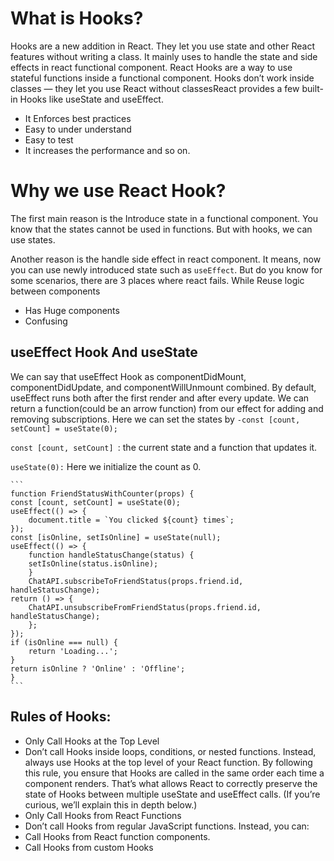 # What is Hooks?

Hooks are a new addition in React. They let you use state and other React features without writing a class. It mainly uses to handle the state and side effects in react functional component. React Hooks are a way to use stateful functions inside a functional component. Hooks don’t work inside classes — they let you use React without classesReact provides a few built-in Hooks like useState and useEffect.

- It Enforces best practices
- Easy to under understand
- Easy to test
- It increases the performance and so on.

# Why we use React Hook?

The first main reason is the Introduce state in a functional component. You know that the states cannot be used in functions. But with hooks, we can use states.

Another reason is the handle side effect in react component. It means, now you can use newly introduced state such as `useEffect`.
But do you know for some scenarios, there are 3 places where react fails. While Reuse logic between components

- Has Huge components
- Confusing

## useEffect Hook And useState

We can say that useEffect Hook as componentDidMount, componentDidUpdate, and componentWillUnmount combined.
By default, useEffect runs both after the first render and after every update.
We can return a function(could be an arrow function) from our effect for adding and removing subscriptions.
Here we can set the states by `-const [count, setCount] = useState(0);`

`const [count, setCount] `: the current state and a function that updates it.

`useState(0):` Here we initialize the count as 0.

    ```
    function FriendStatusWithCounter(props) {
    const [count, setCount] = useState(0);
    useEffect(() => {
        document.title = `You clicked ${count} times`;
    });
    const [isOnline, setIsOnline] = useState(null);
    useEffect(() => {
        function handleStatusChange(status) {
        setIsOnline(status.isOnline);
        }
        ChatAPI.subscribeToFriendStatus(props.friend.id,
    handleStatusChange);
    return () => {
        ChatAPI.unsubscribeFromFriendStatus(props.friend.id,             handleStatusChange);
        };
    });
    if (isOnline === null) {
        return 'Loading...';
    }
    return isOnline ? 'Online' : 'Offline';
    }
    ```

## Rules of Hooks:

- Only Call Hooks at the Top Level
- Don’t call Hooks inside loops, conditions, or nested functions. Instead, always use Hooks at the top level of your React function. By following this rule, you ensure that Hooks are called in the same order each time a component renders. That’s what allows React to correctly preserve the state of Hooks between multiple useState and useEffect calls. (If you’re curious, we’ll explain this in depth below.)
- Only Call Hooks from React Functions
- Don’t call Hooks from regular JavaScript functions. Instead, you can:
- Call Hooks from React function components.
- Call Hooks from custom Hooks
